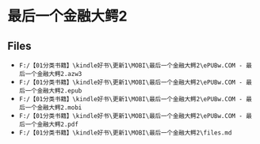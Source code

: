 # 最后一个金融大鳄2

## Files

- `F:/【01分类书籍】\kindle好书\更新1\MOBI\最后一个金融大鳄2\ePUBw.COM - 最后一个金融大鳄2.azw3`
- `F:/【01分类书籍】\kindle好书\更新1\MOBI\最后一个金融大鳄2\ePUBw.COM - 最后一个金融大鳄2.epub`
- `F:/【01分类书籍】\kindle好书\更新1\MOBI\最后一个金融大鳄2\ePUBw.COM - 最后一个金融大鳄2.mobi`
- `F:/【01分类书籍】\kindle好书\更新1\MOBI\最后一个金融大鳄2\ePUBw.COM - 最后一个金融大鳄2.pdf`
- `F:/【01分类书籍】\kindle好书\更新1\MOBI\最后一个金融大鳄2\files.md`
